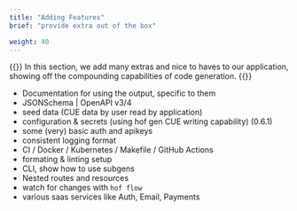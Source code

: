 ```yaml
---
title: "Adding Features"
brief: "provide extra out of the box"

weight: 40
---
```


{{<lead>}}
In this section, we add many extras and nice to haves to our application,
showing off the compounding capabilities of code generation.
{{</lead>}}

- Documentation for using the output, specific to them
- JSONSchema | OpenAPI v3/4
- seed data (CUE data by user read by application)
- configuration & secrets (using hof gen CUE writing capability) (0.6.1)
- some (very) basic auth and apikeys
- consistent logging format
- CI / Docker / Kubernetes / Makefile / GitHub Actions
- formating & linting setup
- CLI, show how to use subgens
- Nested routes and resources
- watch for changes with `hof flow`
- various saas services like Auth, Email, Payments

<!--
The full code for this section can be found on GitHub
[code/the-walkthrough/more-features](https://github.com/hofstadter-io/hof-docs/tree/main/code/the-walkthrough/more-features)
-->
